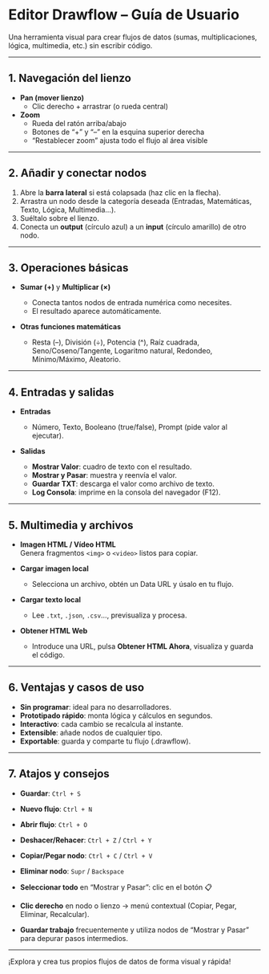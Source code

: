 # Editor Drawflow – Guía de Usuario

Una herramienta visual para crear flujos de datos (sumas, multiplicaciones, lógica, multimedia, etc.) sin escribir código.

---

## 1. Navegación del lienzo

- **Pan (mover lienzo)**  
  - Clic derecho + arrastrar (o rueda central)  
- **Zoom**  
  - Rueda del ratón arriba/abajo  
  - Botones de “+” y “–” en la esquina superior derecha  
  - “Restablecer zoom” ajusta todo el flujo al área visible  

---

## 2. Añadir y conectar nodos

1. Abre la **barra lateral** si está colapsada (haz clic en la flecha).  
2. Arrastra un nodo desde la categoría deseada (Entradas, Matemáticas, Texto, Lógica, Multimedia...).  
3. Suéltalo sobre el lienzo.  
4. Conecta un **output** (círculo azul) a un **input** (círculo amarillo) de otro nodo.

---

## 3. Operaciones básicas

- **Sumar (+)** y **Multiplicar (×)**  
  - Conecta tantos nodos de entrada numérica como necesites.  
  - El resultado aparece automáticamente.

- **Otras funciones matemáticas**  
  - Resta (–), División (÷), Potencia (^), Raíz cuadrada,  
    Seno/Coseno/Tangente, Logaritmo natural, Redondeo,  
    Mínimo/Máximo, Aleatorio.

---

## 4. Entradas y salidas

- **Entradas**  
  - Número, Texto, Booleano (true/false), Prompt (pide valor al ejecutar).

- **Salidas**  
  - **Mostrar Valor**: cuadro de texto con el resultado.  
  - **Mostrar y Pasar**: muestra y reenvía el valor.  
  - **Guardar TXT**: descarga el valor como archivo de texto.  
  - **Log Consola**: imprime en la consola del navegador (F12).

---

## 5. Multimedia y archivos

- **Imagen HTML / Vídeo HTML**  
  Genera fragmentos `<img>` o `<video>` listos para copiar.

- **Cargar imagen local**  
  - Selecciona un archivo, obtén un Data URL y úsalo en tu flujo.

- **Cargar texto local**  
  - Lee `.txt`, `.json`, `.csv`…, previsualiza y procesa.

- **Obtener HTML Web**  
  - Introduce una URL, pulsa **Obtener HTML Ahora**, visualiza y guarda el código.

---

## 6. Ventajas y casos de uso

- **Sin programar**: ideal para no desarrolladores.  
- **Prototipado rápido**: monta lógica y cálculos en segundos.  
- **Interactivo**: cada cambio se recalcula al instante.  
- **Extensible**: añade nodos de cualquier tipo.  
- **Exportable**: guarda y comparte tu flujo (.drawflow).

---

## 7. Atajos y consejos

- **Guardar**: `Ctrl + S`  
- **Nuevo flujo**: `Ctrl + N`  
- **Abrir flujo**: `Ctrl + O`  
- **Deshacer/Rehacer**: `Ctrl + Z` / `Ctrl + Y`  
- **Copiar/Pegar nodo**: `Ctrl + C` / `Ctrl + V`  
- **Eliminar nodo**: `Supr` / `Backspace`  
- **Seleccionar todo** en “Mostrar y Pasar”: clic en el botón 📋  

- **Clic derecho** en nodo o lienzo → menú contextual (Copiar, Pegar, Eliminar, Recalcular).  
- **Guardar trabajo** frecuentemente y utiliza nodos de “Mostrar y Pasar” para depurar pasos intermedios.

---

¡Explora y crea tus propios flujos de datos de forma visual y rápida!  
